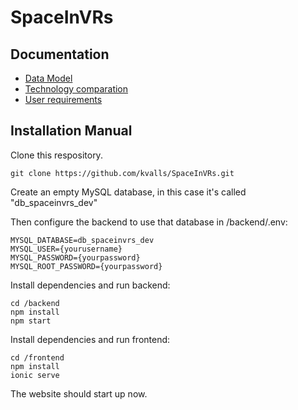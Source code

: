 # SpaceInVRs

## Documentation

* [Data Model](/documentation/data_model.md)
* [Technology comparation](/documentation/technology_comparation.md)
* [User requirements](/documentation/user_requirements.md)


## Installation Manual

Clone this respository.

```
git clone https://github.com/kvalls/SpaceInVRs.git
```

Create an empty MySQL database, in this case it's called "db_spaceinvrs_dev"

Then configure the backend to use that database in /backend/.env:
```
MYSQL_DATABASE=db_spaceinvrs_dev
MYSQL_USER={yourusername}
MYSQL_PASSWORD={yourpassword}
MYSQL_ROOT_PASSWORD={yourpassword}
```


Install dependencies and run backend:

```
cd /backend
npm install
npm start
```

Install dependencies and run frontend:

```
cd /frontend
npm install
ionic serve
```

The website should start up now.
